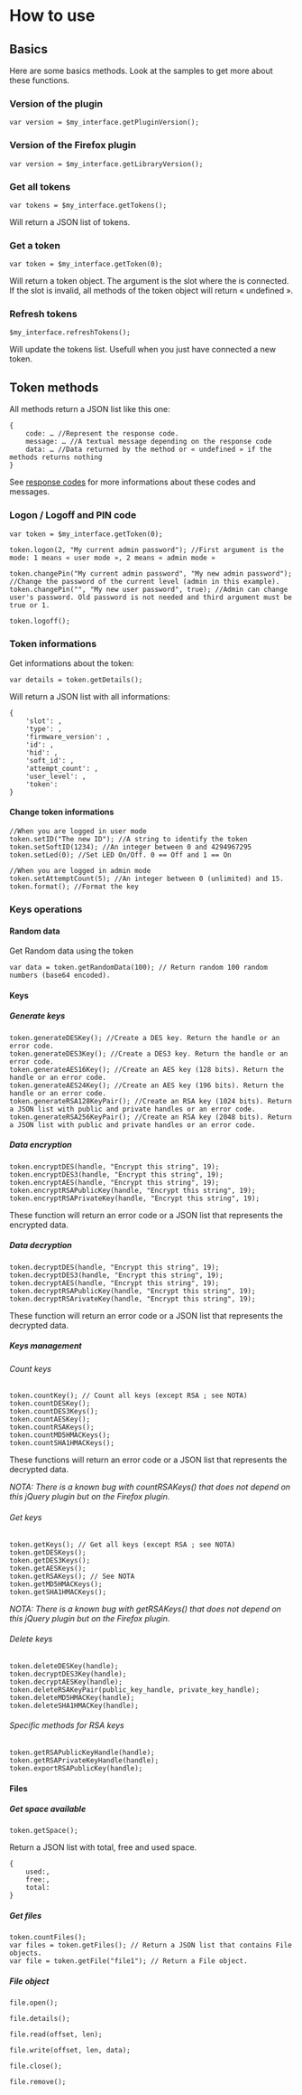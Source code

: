 # How to use #

## Basics ##
Here are some basics methods. Look at the samples to get more about these functions.

### Version of the plugin ###

	var version = $my_interface.getPluginVersion();

### Version of the Firefox plugin ###

	var version = $my_interface.getLibraryVersion();

### Get all tokens ###

	var tokens = $my_interface.getTokens();
Will return a JSON list of tokens.

### Get a token ###

	var token = $my_interface.getToken(0);
Will return a token object. The argument is the slot where the is connected.
If the slot is invalid, all methods of the token object will return « undefined ».

### Refresh tokens ###

	$my_interface.refreshTokens();
Will update the tokens list. Usefull when you just have connected a new token.

## Token methods ##

All methods return a JSON list like this one:

	{
		code: … //Represent the response code.
		message: … //A textual message depending on the response code
		data: … //Data returned by the method or « undefined » if the methods returns nothing
	}

 See [response codes](response_codes) for more informations about these codes and messages.

### Logon / Logoff and PIN code ###

	var token = $my_interface.getToken(0);

	token.logon(2, "My current admin password"); //First argument is the mode: 1 means « user mode », 2 means « admin mode »
	
	token.changePin("My current admin password", "My new admin password"); //Change the password of the current level (admin in this example).
	token.changePin("", "My new user password", true); //Admin can change user's password. Old password is not needed and third argument must be true or 1.
	
	token.logoff();
	

### Token informations ###
Get informations about the token:

	var details = token.getDetails();

Will return a JSON list with all informations:

	{
	    'slot': ,
	    'type': ,
	    'firmware_version': ,
	    'id': ,
	    'hid': ,
	    'soft_id': ,
	    'attempt_count': ,
	    'user_level': ,
	    'token': 
    }

#### Change token informations ####

	//When you are logged in user mode
	token.setID("The new ID"); //A string to identify the token
	token.setSoftID(1234); //An integer between 0 and 4294967295
	token.setLed(0); //Set LED On/Off. 0 == Off and 1 == On

	//When you are logged in admin mode
	token.setAttemptCount(5); //An integer between 0 (unlimited) and 15.
	token.format(); //Format the key

### Keys operations ###
#### Random data ####

Get Random data using the token

	var data = token.getRandomData(100); // Return random 100 random numbers (base64 encoded).

#### Keys ####
##### Generate keys #####

	token.generateDESKey(); //Create a DES key. Return the handle or an error code.
	token.generateDES3Key(); //Create a DES3 key. Return the handle or an error code.
	token.generateAES16Key(); //Create an AES key (128 bits). Return the handle or an error code.
	token.generateAES24Key(); //Create an AES key (196 bits). Return the handle or an error code.
	token.generateRSA128KeyPair(); //Create an RSA key (1024 bits). Return a JSON list with public and private handles or an error code.
	token.generateRSA256KeyPair(); //Create an RSA key (2048 bits). Return a JSON list with public and private handles or an error code.

##### Data encryption #####

    token.encryptDES(handle, "Encrypt this string", 19);
    token.encryptDES3(handle, "Encrypt this string", 19);
    token.encryptAES(handle, "Encrypt this string", 19);
    token.encryptRSAPublicKey(handle, "Encrypt this string", 19);
    token.encryptRSAPrivateKey(handle, "Encrypt this string", 19);
 
These function will return an error code or a JSON list that represents the encrypted data.

##### Data decryption #####

    token.decryptDES(handle, "Encrypt this string", 19);
    token.decryptDES3(handle, "Encrypt this string", 19);
    token.decryptAES(handle, "Encrypt this string", 19);
    token.decryptRSAPublicKey(handle, "Encrypt this string", 19);
    token.decryptRSArivateKey(handle, "Encrypt this string", 19);
 
These function will return an error code or a JSON list that represents the decrypted data.

##### Keys management #####
###### Count keys ######

    token.countKey(); // Count all keys (except RSA ; see NOTA)
    token.countDESKey();
    token.countDES3Keys();
    token.countAESKey();
    token.countRSAKeys();
    token.countMD5HMACKeys();
    token.countSHA1HMACKeys();
 
These functions will return an error code or a JSON list that represents the decrypted data.

*NOTA: There is a known bug with countRSAKeys() that does not depend on this jQuery plugin but on the Firefox plugin.*

###### Get keys ######

	token.getKeys(); // Get all keys (except RSA ; see NOTA)
    token.getDESKeys();
    token.getDES3Keys();
    token.getAESKeys();
    token.getRSAKeys(); // See NOTA
    token.getMD5HMACKeys();
    token.getSHA1HMACKeys();

*NOTA: There is a known bug with getRSAKeys() that does not depend on this jQuery plugin but on the Firefox plugin.*

###### Delete keys ######

    token.deleteDESKey(handle);
    token.decryptDES3Key(handle);
    token.decryptAESKey(handle);
    token.deleteRSAKeyPair(public_key_handle, private_key_handle);
    token.deleteMD5HMACKey(handle);
    token.deleteSHA1HMACKey(handle);

###### Specific methods for RSA keys ######

    token.getRSAPublicKeyHandle(handle);
    token.getRSAPrivateKeyHandle(handle);
	token.exportRSAPublicKey(handle);

#### Files ####
##### Get space available #####

	token.getSpace();

Return a JSON list with total, free and used space.

	{
		used:,
		free:,
		total:
	}

##### Get files #####

	token.countFiles();
	var files = token.getFiles(); // Return a JSON list that contains File objects.
	var file = token.getFile("file1"); // Return a File object.

##### File object #####

	file.open();

	file.details();
	
	file.read(offset, len);

	file.write(offset, len, data);
	
	file.close();

	file.remove();